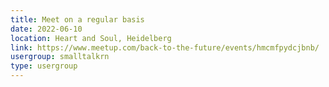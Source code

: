 ```yaml
---
title: Meet on a regular basis
date: 2022-06-10
location: Heart and Soul, Heidelberg
link: https://www.meetup.com/back-to-the-future/events/hmcmfpydcjbnb/
usergroup: smalltalkrn
type: usergroup
---
```

